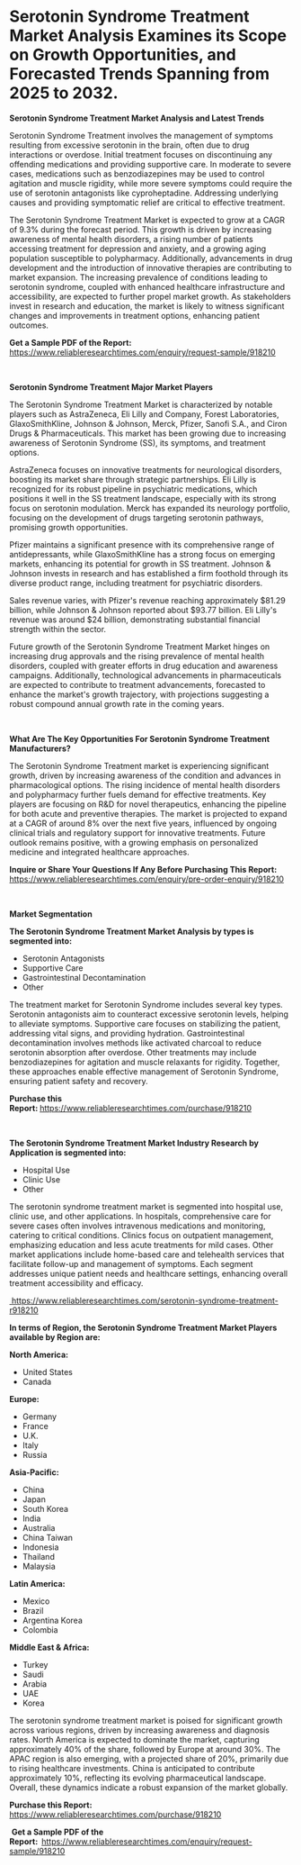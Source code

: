 <p><h1>Serotonin Syndrome Treatment Market Analysis Examines its Scope on Growth Opportunities, and Forecasted Trends Spanning from 2025 to 2032.</h1></p><p><strong>Serotonin Syndrome Treatment Market Analysis and Latest Trends</strong></p>
<p><p>Serotonin Syndrome Treatment involves the management of symptoms resulting from excessive serotonin in the brain, often due to drug interactions or overdose. Initial treatment focuses on discontinuing any offending medications and providing supportive care. In moderate to severe cases, medications such as benzodiazepines may be used to control agitation and muscle rigidity, while more severe symptoms could require the use of serotonin antagonists like cyproheptadine. Addressing underlying causes and providing symptomatic relief are critical to effective treatment.</p><p>The Serotonin Syndrome Treatment Market is expected to grow at a CAGR of 9.3% during the forecast period. This growth is driven by increasing awareness of mental health disorders, a rising number of patients accessing treatment for depression and anxiety, and a growing aging population susceptible to polypharmacy. Additionally, advancements in drug development and the introduction of innovative therapies are contributing to market expansion. The increasing prevalence of conditions leading to serotonin syndrome, coupled with enhanced healthcare infrastructure and accessibility, are expected to further propel market growth. As stakeholders invest in research and education, the market is likely to witness significant changes and improvements in treatment options, enhancing patient outcomes.</p></p>
<p><strong>Get a Sample PDF of the Report:&nbsp;</strong> <a href="https://www.reliableresearchtimes.com/enquiry/request-sample/918210?utm_campaign=2006&utm_medium=2&utm_source=Github&utm_content=ia&utm_term=17042025&utm_id=serotonin-syndrome-treatment">https://www.reliableresearchtimes.com/enquiry/request-sample/918210</a></p>
<p>&nbsp;</p>
<p><strong>Serotonin Syndrome Treatment Major Market Players</strong></p>
<p><p>The Serotonin Syndrome Treatment Market is characterized by notable players such as AstraZeneca, Eli Lilly and Company, Forest Laboratories, GlaxoSmithKline, Johnson & Johnson, Merck, Pfizer, Sanofi S.A., and Ciron Drugs & Pharmaceuticals. This market has been growing due to increasing awareness of Serotonin Syndrome (SS), its symptoms, and treatment options.</p><p>AstraZeneca focuses on innovative treatments for neurological disorders, boosting its market share through strategic partnerships. Eli Lilly is recognized for its robust pipeline in psychiatric medications, which positions it well in the SS treatment landscape, especially with its strong focus on serotonin modulation. Merck has expanded its neurology portfolio, focusing on the development of drugs targeting serotonin pathways, promising growth opportunities.</p><p>Pfizer maintains a significant presence with its comprehensive range of antidepressants, while GlaxoSmithKline has a strong focus on emerging markets, enhancing its potential for growth in SS treatment. Johnson & Johnson invests in research and has established a firm foothold through its diverse product range, including treatment for psychiatric disorders.</p><p>Sales revenue varies, with Pfizer's revenue reaching approximately $81.29 billion, while Johnson & Johnson reported about $93.77 billion. Eli Lilly's revenue was around $24 billion, demonstrating substantial financial strength within the sector.</p><p>Future growth of the Serotonin Syndrome Treatment Market hinges on increasing drug approvals and the rising prevalence of mental health disorders, coupled with greater efforts in drug education and awareness campaigns. Additionally, technological advancements in pharmaceuticals are expected to contribute to treatment advancements, forecasted to enhance the market's growth trajectory, with projections suggesting a robust compound annual growth rate in the coming years.</p></p>
<p>&nbsp;</p>
<p><strong>What Are The Key Opportunities For Serotonin Syndrome Treatment Manufacturers?</strong></p>
<p><p>The Serotonin Syndrome Treatment market is experiencing significant growth, driven by increasing awareness of the condition and advances in pharmacological options. The rising incidence of mental health disorders and polypharmacy further fuels demand for effective treatments. Key players are focusing on R&D for novel therapeutics, enhancing the pipeline for both acute and preventive therapies. The market is projected to expand at a CAGR of around 8% over the next five years, influenced by ongoing clinical trials and regulatory support for innovative treatments. Future outlook remains positive, with a growing emphasis on personalized medicine and integrated healthcare approaches.</p></p>
<p><strong>Inquire or Share Your Questions If Any Before Purchasing This Report:</strong> <a href="https://www.reliableresearchtimes.com/enquiry/pre-order-enquiry/918210?utm_campaign=2006&utm_medium=2&utm_source=Github&utm_content=ia&utm_term=17042025&utm_id=serotonin-syndrome-treatment">https://www.reliableresearchtimes.com/enquiry/pre-order-enquiry/918210</a></p>
<p>&nbsp;</p>
<p><strong>Market Segmentation</strong></p>
<p><strong>The Serotonin Syndrome Treatment Market Analysis by types is segmented into:</strong></p>
<p><ul><li>Serotonin Antagonists</li><li>Supportive Care</li><li>Gastrointestinal Decontamination</li><li>Other</li></ul></p>
<p><p>The treatment market for Serotonin Syndrome includes several key types. Serotonin antagonists aim to counteract excessive serotonin levels, helping to alleviate symptoms. Supportive care focuses on stabilizing the patient, addressing vital signs, and providing hydration. Gastrointestinal decontamination involves methods like activated charcoal to reduce serotonin absorption after overdose. Other treatments may include benzodiazepines for agitation and muscle relaxants for rigidity. Together, these approaches enable effective management of Serotonin Syndrome, ensuring patient safety and recovery.</p></p>
<p><strong>Purchase this Report:&nbsp;</strong><a href="https://www.reliableresearchtimes.com/purchase/918210?utm_campaign=2006&utm_medium=2&utm_source=Github&utm_content=ia&utm_term=17042025&utm_id=serotonin-syndrome-treatment">https://www.reliableresearchtimes.com/purchase/918210</a></p>
<p>&nbsp;</p>
<p><strong>The Serotonin Syndrome Treatment Market Industry Research by Application is segmented into:</strong></p>
<p><ul><li>Hospital Use</li><li>Clinic Use</li><li>Other</li></ul></p>
<p><p>The serotonin syndrome treatment market is segmented into hospital use, clinic use, and other applications. In hospitals, comprehensive care for severe cases often involves intravenous medications and monitoring, catering to critical conditions. Clinics focus on outpatient management, emphasizing education and less acute treatments for mild cases. Other market applications include home-based care and telehealth services that facilitate follow-up and management of symptoms. Each segment addresses unique patient needs and healthcare settings, enhancing overall treatment accessibility and efficacy.</p></p>
<p><a href="https://www.reliableresearchtimes.com/serotonin-syndrome-treatment-r918210?utm_campaign=2006&utm_medium=2&utm_source=Github&utm_content=ia&utm_term=17042025&utm_id=serotonin-syndrome-treatment">&nbsp;https://www.reliableresearchtimes.com/serotonin-syndrome-treatment-r918210</a></p>
<p><strong>In terms of Region, the Serotonin Syndrome Treatment Market Players available by Region are:</strong></p>
<p>
    <p> <strong> North America: </strong>
        <ul>
            <li>United States</li>
            <li>Canada</li>
        </ul>
        </p> 
    <p> <strong> Europe: </strong>
        <ul>
            <li>Germany</li>
            <li>France</li>
            <li>U.K.</li>
            <li>Italy</li>
            <li>Russia</li>
        </ul>
        </p> 
    <p> <strong> Asia-Pacific: </strong>
        <ul>
            <li>China</li>
            <li>Japan</li>
            <li>South Korea</li>
            <li>India</li>
            <li>Australia</li>
            <li>China Taiwan</li>
            <li>Indonesia</li>
            <li>Thailand</li>
            <li>Malaysia</li>
        </ul>
        </p> 
    <p> <strong> Latin America: </strong>
        <ul>
            <li>Mexico</li>
            <li>Brazil</li>
            <li>Argentina Korea</li>
            <li>Colombia</li>
        </ul>
        </p> 
    <p> <strong> Middle East & Africa: </strong>
        <ul>
            <li>Turkey</li>
            <li>Saudi</li>
            <li>Arabia</li>
            <li>UAE</li>
            <li>Korea</li>
        </ul>
    </p>
    </p>
<p><p>The serotonin syndrome treatment market is poised for significant growth across various regions, driven by increasing awareness and diagnosis rates. North America is expected to dominate the market, capturing approximately 40% of the share, followed by Europe at around 30%. The APAC region is also emerging, with a projected share of 20%, primarily due to rising healthcare investments. China is anticipated to contribute approximately 10%, reflecting its evolving pharmaceutical landscape. Overall, these dynamics indicate a robust expansion of the market globally.</p></p>
<p><strong>Purchase this Report: </strong><a href="https://www.reliableresearchtimes.com/purchase/918210?utm_campaign=2006&utm_medium=2&utm_source=Github&utm_content=ia&utm_term=17042025&utm_id=serotonin-syndrome-treatment">https://www.reliableresearchtimes.com/purchase/918210</a></p>
<p>&nbsp;<strong>Get a Sample PDF of the Report:&nbsp;&nbsp;</strong><a href="https://www.reliableresearchtimes.com/enquiry/request-sample/918210?utm_campaign=2006&utm_medium=2&utm_source=Github&utm_content=ia&utm_term=17042025&utm_id=serotonin-syndrome-treatment">https://www.reliableresearchtimes.com/enquiry/request-sample/918210</a></p>
<p><strong></strong></p>
<p><p></p><p></p><p></p></p>